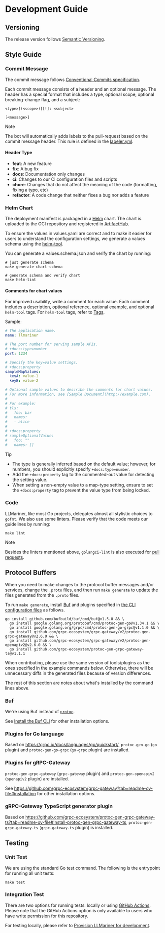# Development Guide

## Versioning

The release version follows [Semantic Versioning](https://semver.org/).

## Style Guide

### Commit Message

The commit message follows [Conventional Commits specification](https://conventionalcommits.org/).

Each commit message consists of a header and an optional message. The header has a special format that includes a type, optional scope, optional breaking-change flag, and a subject:

```
<type>[(<scope>)][!]: <subject>

[<message>]
```

> [!NOTE]
> The bot will automatically adds labels to the pull-request based on the commit message header. This rule is defined in the [labeler.yml](.github/labeler.yml).

#### Header Type

* **feat**: A new feature
* **fix**: A bug fix
* **docs**: Documentation only changes
* **ci**: Changes to our CI configuration files and scripts
* **chore**: Changes that do not affect the meaning of the code (formatting, fixing a typo, etc)
* **refactor**: A code change that neither fixes a bug nor adds a feature

### Helm Chart

The deployment manifest is packaged in a [Helm](https://helm.sh/) chart. The chart is uploaded to the OCI repository and registered in [ArtifactHub](https://artifacthub.io/packages/helm/llmariner/llmariner).

To ensure the values in values.yaml are correct and to make it easier for users to understand the configuration settings, we generate a values schema using the [helm-tool](https://github.com/cert-manager/helm-tool).

You can generate a values.schema.json and verify the chart by running:

```console
# just generate schema
make generate-chart-schema

# generate schema and verify chart
make helm-lint
```

#### Comments for chart values

For improved usability, write a comment for each value. Each comment includes a description, optional reference, optional example, and optional `helm-tool` tags. For `helm-tool` tags, refer to [Tags](https://github.com/cert-manager/helm-tool?tab=readme-ov-file#tags).

Sample:

```yaml
# The application name.
name: llmariner

# The port number for serving sample APIs.
# +docs:type=number
port: 1234

# Specify the key=value settings.
# +docs:property
sampleMapValues:
  keyA: value-1
  keyB: value-2

# Optional sample values to describe the comments for chart values.
# For more information, see [Sample Document](http://example.com).
#
# For example:
# tls:
#   foo: bar
#   names:
#   - alice
#
# +docs:property
# sampleOptionalValue:
#   foo: ""
#   names: []
```

> [!TIP]
> - The type is generally inferred based on the default value; however, for numbers, you should explicitly specify `+docs:type=number`.
> - Add the `+docs:property` tag to the commented-out value for detecting the setting value.
> - When setting a non-empty value to a map-type setting, ensure to set the `+docs:property` tag to prevent the value type from being locked.

### Code

LLMariner, like most Go projects, delegates almost all stylistic choices to `gofmt`.
We also use some linters. Please verify that the code meets our guidelines by running:

```console
make lint
```

> [!NOTE]
> Besides the linters mentioned above, `golangci-lint` is also executed for [pull requests](.github/workflows/ci-pre-merge.yml).

## Protocol Buffers

When you need to make changes to the protocol buffer messages and/or services, change the `.proto` files, and then run `make generate` to update the files generated from the `.proto` files.

To run `make generate`, install [Buf](https://buf.build/) and plugins specified in [the CLI configuration files](https://buf.build/docs/configuration/v1/buf-yaml/) as follows.

```console
go install github.com/bufbuild/buf/cmd/buf@v1.5.0 && \
  go install google.golang.org/protobuf/cmd/protoc-gen-go@v1.34.1 && \
  go install google.golang.org/grpc/cmd/protoc-gen-go-grpc@v1.1.0 && \
  go install github.com/grpc-ecosystem/grpc-gateway/v2/protoc-gen-grpc-gateway@v2.6.0 && \
  go install github.com/grpc-ecosystem/grpc-gateway/v2/protoc-gen-openapiv2@v2.6.0 && \
  go install github.com/grpc-ecosystem/protoc-gen-grpc-gateway-ts@v1.1.1
```

When contributing, please use the same version of tools/plugins as the ones specified in the example commands below.
Otherwise, there will be unnecessary diffs in the generated files because of version differences.

The rest of this section are notes about what's installed by the command lines above.

### Buf

We're using Buf instead of [`protoc`](https://github.com/protocolbuffers/protobuf?tab=readme-ov-file#protobuf-compiler-installation).

See [Install the Buf CLI](https://buf.build/docs/installation/) for other installation options.

### Plugins for Go language

Based on https://grpc.io/docs/languages/go/quickstart/, `protoc-gen-go` (`go` plugin) and `protoc-gen-go-grpc` (`go-grpc` plugin) are installed.

### Plugins for gRPC-Gateway

`protoc-gen-grpc-gateway` (`grpc-gateway` plugin) and `protoc-gen-openapiv2` (`openapiv2` plugin) are installed.

See https://github.com/grpc-ecosystem/grpc-gateway?tab=readme-ov-file#installation for other installation options.

### gRPC-Gateway TypeScript generator plugin

Based on https://github.com/grpc-ecosystem/protoc-gen-grpc-gateway-ts?tab=readme-ov-file#install-protoc-gen-grpc-gateway-ts, `protoc-gen-grpc-gateway-ts` (`grpc-gateway-ts` plugin) is installed.

## Testing

### Unit Test

We are using the standard Go test command. The following is the entrypoint for running all unit tests:

```console
make test
```

### Integration Test

There are two options for running tests: locally or using [GitHub Actions](https://github.com/llmariner/llmariner/actions/workflows/manual-integration-test.yaml). Please note that the GitHub Actions option is only available to users who have write permission for this repository.

For testing locally, please refer to [Provision LLMariner for development](provision/dev/README.md).
